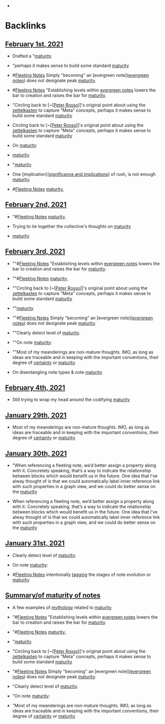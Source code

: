 - 

# Backlinks
## [February 1st, 2021](<February 1st, 2021.md>)
- Drafted a "[maturity](<maturity.md>)

- "perhaps it makes sense to build some standard [maturity](<maturity.md>)

- #[Fleeting Notes](<Fleeting Notes.md>) Simply "becoming" an [evergreen note]([evergreen notes](<evergreen notes.md>)) does not designate peak [maturity](<maturity.md>).

- #[Fleeting Notes](<Fleeting Notes.md>) "Establishing levels within [evergreen notes](<evergreen notes.md>) lowers the bar to creation and raises the bar for [maturity](<maturity.md>).

- "Circling back to [~[[Peter Rosso](<~[[Peter Rosso.md>)]]'s original point about using the [zettelkasten](<zettelkasten.md>) to capture "Meta" concepts, perhaps it makes sense to build some standard [maturity](<maturity.md>)

- Circling back to [~[[Peter Rosso](<~[[Peter Rosso.md>)]]'s original point about using the [zettelkasten](<zettelkasten.md>) to capture "Meta" concepts, perhaps it makes sense to build some standard [maturity](<maturity.md>)

- On [maturity](<maturity.md>)

- [maturity](<maturity.md>)

- "[maturity](<maturity.md>)

- One [implication]([significance and implications](<significance and implications.md>)) of rush, is not enough [maturity](<maturity.md>).

- #[Fleeting Notes](<Fleeting Notes.md>) [maturity](<maturity.md>),

## [February 2nd, 2021](<February 2nd, 2021.md>)
- "#[Fleeting Notes](<Fleeting Notes.md>) [maturity](<maturity.md>),

- Trying to tie together the collective's thoughts on [maturity](<maturity.md>)

- [maturity](<maturity.md>)

## [February 3rd, 2021](<February 3rd, 2021.md>)
- ""#[Fleeting Notes](<Fleeting Notes.md>) "Establishing levels within [evergreen notes](<evergreen notes.md>) lowers the bar to creation and raises the bar for [maturity](<maturity.md>).

- ""#[Fleeting Notes](<Fleeting Notes.md>) [maturity](<maturity.md>),

- ""Circling back to [~[[Peter Rosso](<~[[Peter Rosso.md>)]]'s original point about using the [zettelkasten](<zettelkasten.md>) to capture "Meta" concepts, perhaps it makes sense to build some standard [maturity](<maturity.md>)

- ""[maturity](<maturity.md>)

- ""#[Fleeting Notes](<Fleeting Notes.md>) Simply "becoming" an [evergreen note]([evergreen notes](<evergreen notes.md>)) does not designate peak [maturity](<maturity.md>).

- ""Clearly detect level of [maturity](<maturity.md>).

- ""On note [maturity](<maturity.md>):

- ""Most of my meanderings are non-mature thoughts. IMO, as long as ideas are traceable and in keeping with the important conventions, their degree of [certainty](<certainty.md>) or [maturity](<maturity.md>)

- On disentangling note types & note [maturity](<maturity.md>)

## [February 4th, 2021](<February 4th, 2021.md>)
- Still trying to wrap my head around the codifying [maturity](<maturity.md>)

## [January 29th, 2021](<January 29th, 2021.md>)
- Most of my meanderings are non-mature thoughts. IMO, as long as ideas are traceable and in keeping with the important conventions, their degree of [certainty](<certainty.md>) or [maturity](<maturity.md>)

## [January 30th, 2021](<January 30th, 2021.md>)
- "When referencing a fleeting note, we’d better assign a property along with it. Concretely speaking, that’s a way to indicate the relationship between blocks which would benefit us in the future. One idea that I’ve alway thought of is that we could automatically label inner reference link with such properties in a graph view, and we could do better sense on the [maturity](<maturity.md>)

- When referencing a fleeting note, we’d better assign a property along with it. Concretely speaking, that’s a way to indicate the relationship between blocks which would benefit us in the future. One idea that I’ve alway thought of is that we could automatically label inner reference link with such properties in a graph view, and we could do better sense on the [maturity](<maturity.md>)

## [January 31st, 2021](<January 31st, 2021.md>)
- Clearly detect level of [maturity](<maturity.md>).

- On note [maturity](<maturity.md>):

- #[Fleeting Notes](<Fleeting Notes.md>) intentionally [tagging](<tagging.md>) the stages of note evolution or [maturity](<maturity.md>)

## [Summary/of maturity of notes](<Summary/of maturity of notes.md>)
- A few examples of [mythology](<mythology.md>) related to [maturity](<maturity.md>)

- "#[Fleeting Notes](<Fleeting Notes.md>) "Establishing levels within [evergreen notes](<evergreen notes.md>) lowers the bar to creation and raises the bar for [maturity](<maturity.md>).

- "#[Fleeting Notes](<Fleeting Notes.md>) [maturity](<maturity.md>),

- "[maturity](<maturity.md>)

- "Circling back to [~[[Peter Rosso](<~[[Peter Rosso.md>)]]'s original point about using the [zettelkasten](<zettelkasten.md>) to capture "Meta" concepts, perhaps it makes sense to build some standard [maturity](<maturity.md>)

- "#[Fleeting Notes](<Fleeting Notes.md>) Simply "becoming" an [evergreen note]([evergreen notes](<evergreen notes.md>)) does not designate peak [maturity](<maturity.md>).

- "Clearly detect level of [maturity](<maturity.md>).

- "On note [maturity](<maturity.md>):

- "Most of my meanderings are non-mature thoughts. IMO, as long as ideas are traceable and in keeping with the important conventions, their degree of [certainty](<certainty.md>) or [maturity](<maturity.md>)

